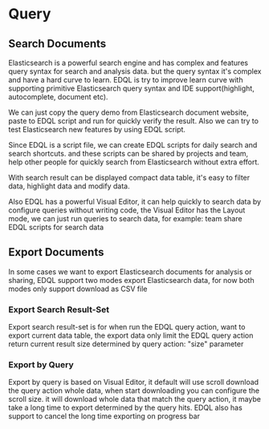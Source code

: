 # Query

## Search Documents

Elasticsearch is a powerful search engine and has complex and features query syntax for search and analysis data. but the query syntax it's complex and have a hard curve to learn. EDQL is try to improve learn curve with supporting primitive Elasticsearch query syntax and IDE support(highlight, autocomplete, document etc).

We can just copy the query demo from Elasticsearch document website, paste to EDQL script and run for quickly verify the result.  Also we can try to test Elasticsearch new features by using EDQL script.

Since EDQL is a script file, we can create EDQL scripts for daily search and search shortcuts. and these scripts can be shared by projects and team, help other people for quickly search from Elasticsearch without extra effort.

With search result can be displayed compact data table, it's easy to filter data, highlight data and  modify data.

Also EDQL has a powerful Visual Editor, it can help quickly to search data by configure queries without writing code, the Visual Editor has the Layout mode, we can just run queries to search data, for example: team share EDQL scripts for search data

## Export Documents

In some cases we want to export Elasticsearch documents for analysis or sharing, EDQL support two modes export Elasticsearch data, for now both modes only support download as CSV file

### Export Search Result-Set

Export search result-set is for when run the EDQL query action, want to export current data table, the export data only limit the EDQL query action return current result size determined by query action: "size" parameter

### Export by Query

Export by query is based on Visual Editor, it default will use scroll download the query action whole data, when start downloading you can configure the scroll size. it will download whole data that match the query action, it maybe take a long time to export determined by the query hits. EDQL also has support to cancel the long time exporting on progress bar
